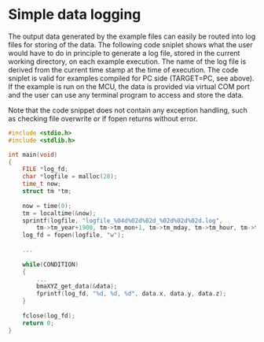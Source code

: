 # Simple data logging

The output data generated by the example files can easily be routed into log files for storing of the data.
The following code sniplet shows what the user would have to do in principle to generate a log file, stored in the current working directory, on each example execution.
The name of the log file is derived from the current time stamp at the time of execution.
The code sniplet is valid for examples compiled for PC side (TARGET=PC, see above).
If the example is run on the MCU, the data is provided via virtual COM port and the user can use any terminal program to access and store the data.

Note that the code snippet does not contain any exception handling, such as checking file overwrite or if fopen returns without error.

```C
#include <stdio.h>
#include <stdlib.h>

int main(void) 
{
    FILE *log_fd;
    char *logfile = malloc(28);
    time_t now;
    struct tm *tm;
    
    now = time(0);
    tm = localtime(&now);
    sprintf(logfile, "logfile_%04d%02d%02d_%02d%02d%02d.log", 
    	tm->tm_year+1900, tm->tm_mon+1, tm->tm_mday, tm->tm_hour, tm->tm_min, tm->tm_sec);
    log_fd = fopen(logfile, "w");
    
    ...
    
    while(CONDITION)
    {
        ...
        bmaXYZ_get_data(&data);
        fprintf(log_fd, "%d, %d, %d", data.x, data.y, data.z);
    }
   	
    fclose(log_fd);
    return 0;
}
```
